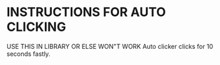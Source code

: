 # INSTRUCTIONS FOR AUTO CLICKING 
USE THIS IN LIBRARY OR ELSE WON"T WORK
Auto clicker clicks for 10 seconds fastly.
